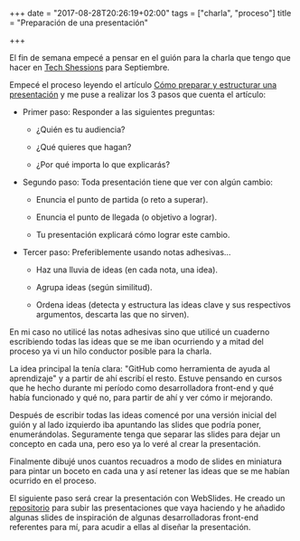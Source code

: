 +++
date = "2017-08-28T20:26:19+02:00"
tags = ["charla", "proceso"]
title = "Preparación de una presentación"

+++

El fin de semana empecé a pensar en el guión para la charla que tengo que hacer en [Tech Shessions](https://www.meetup.com/es-ES/Codemotion-Meetups/events/241111254/) para Septiembre.

Empecé el proceso leyendo el artículo [Cómo preparar y estructurar una presentación](http://presentastico.com/2011/01/17/cinco-horas-con-garr-iii-como-preparar-y-estructurar-una-presentacion/) y me puse a realizar los 3 pasos que cuenta el artículo:

* Primer paso: Responder a las siguientes preguntas:

    * ¿Quién es tu audiencia?

    * ¿Qué quieres que hagan?

    * ¿Por qué importa lo que explicarás?

* Segundo paso: Toda presentación tiene que ver con algún cambio:

    * Enuncia el punto de partida (o reto a superar).

    * Enuncia el punto de llegada (o objetivo a lograr).
    
    * Tu presentación explicará cómo lograr este cambio.

* Tercer paso: Preferiblemente usando notas adhesivas…

    * Haz una lluvia de ideas (en cada nota, una idea).

    * Agrupa ideas (según similitud).

    * Ordena ideas (detecta y estructura las ideas clave y sus respectivos argumentos, descarta las que no sirven).

En mi caso no utilicé las notas adhesivas sino que utilicé un cuaderno escribiendo todas las ideas que se me iban ocurriendo y a mitad del proceso ya vi un hilo conductor posible para la charla.

La idea principal la tenía clara: "GitHub como herramienta de ayuda al aprendizaje" y a partir de ahí escribí el resto. Estuve pensando en cursos que he hecho durante mi período como desarrolladora front-end y qué había funcionado y qué no, para partir de ahí y ver cómo ir mejorando.

Después de escribir todas las ideas comencé por una versión inicial del guión y al lado izquierdo iba apuntando las slides que podría poner, enumerándolas. Seguramente tenga que separar las slides para dejar un concepto en cada una, pero eso ya lo veré al crear la presentación.

Finalmente dibujé unos cuantos recuadros a modo de slides en miniatura para pintar un boceto en cada una y así retener las ideas que se me habían ocurrido en el proceso.

El siguiente paso será crear la presentación con WebSlides. He creado un [repositorio](https://github.com/cristinafsanz/slides) para subir las presentaciones que vaya haciendo y he añadido algunas slides de inspiración de algunas desarrolladoras front-end referentes para mí, para acudir a ellas al diseñar la presentación.

